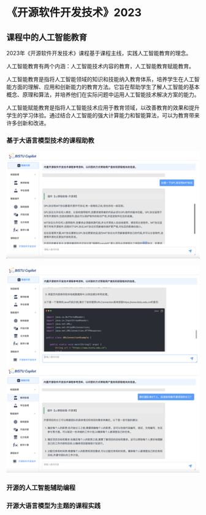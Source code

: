 # 《开源软件开发技术》2023

## 课程中的人工智能教育
2023年《开源软件开发技术》课程基于课程主线，实践人工智能教育的理念。

人工智能教育有两个内涵：人工智能技术内容的教育，人工智能教育赋能教育。

人工智能教育是指将人工智能领域的知识和技能纳入教育体系，培养学生在人工智能方面的理解、应用和创新能力的教育方法。它旨在帮助学生了解人工智能的基本概念、原理和算法，并培养他们在实际问题中运用人工智能技术解决方案的能力。

人工智能赋能教育是指将人工智能技术应用于教育领域，以改善教育的效果和提升学生的学习体验。通过结合人工智能的强大计算能力和智能算法，可以为教育带来许多创新和改进。


### 基于大语言模型技术的课程助教

![BistuCopilot 开源课助手](https://github.com/Bistu-OSSDT-2023/README/blob/main/BistuCopilot-OSSDT1.png)


![BistuCopilot 开源课助手](https://github.com/Bistu-OSSDT-2023/README/blob/main/BistuCopilot-OSSDT2.png)
![BistuCopilot 开源课助手](https://github.com/Bistu-OSSDT-2023/README/blob/main/BistuCopilot-OSSDT3.png)


### 开源的人工智能辅助编程




### 开源大语言模型为主题的课程实践


